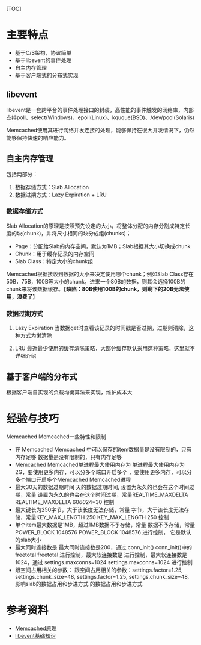 [TOC]
# 主要特点

- 基于C/S架构，协议简单
- 基于libevent的事件处理
- 自主内存管理
- 基于客户端式的分布式实现

## libevent
libevent是一套跨平台的事件处理接口的封装，高性能的事件触发的网络库，内部支持poll、select(Windows)、epoll(Linux)、kquque(BSD)、/dev/pool(Solaris)

Memcached使用其进行网络并发连接的处理，能够保持在很大并发情况下，仍然能够保持快速的响应能力。

## 自主内存管理
包括两部分：

1. 数据存储方式：Slab Allocation
2. 数据过期方式：Lazy Expiration + LRU

### 数据存储方式
Slab Allocation的原理是按照预先设定的大小，将整体分配的内存分割成特定长度的块(chunk)，并将尺寸相同的块分成组(chunks)；

- Page：分配给Slab的内存空间，默认为1MB；Slab根据其大小切换成chunk
- Chunk：用于缓存记录的内存空间
- Slab Class：特定大小的chunk组

Memcached根据接收到数据的大小来决定使用哪个chunk；例如Slab Class存在50B，75B，100B等大小的chunk，进来一个80B的数据，则其会选择100B的chunk来将该数据缓存。【**缺陷：80B使用100B的chunk，则剩下的20B无法使用，浪费了**】

### 数据过期方式
1. Lazy Expiration
  当数据get时查看该记录的时间戳是否过期，过期则清除，这种方式为懒清除

2. LRU
  最近最少使用的缓存清除策略，大部分缓存默认采用这种策略，这里就不详细介绍

## 基于客户端的分布式
根据客户端自实现的负载均衡算法来实现，维护成本大

# 经验与技巧

Memcached Memcached一些特性和限制 

- 在 Memcached Memcached 中可以保存的item数据量是没有限制的，只有内存足够 数据量是没有限制的，只有内存足够
- Memcached Memcached单进程最大使用内存为 单进程最大使用内存为2G，要使用更多内存，可以分多个端口开启多个 ，要使用更多内存，可以分多个端口开启多个Memcached Memcached进程
- 最大30天的数据过期时间 天的数据过期时间, 设置为永久的也会在这个时间过期，常量 设置为永久的也会在这个时间过期，常量REALTIME_MAXDELTA REALTIME_MAXDELTA
   60*60*24*30 控制
- 最大键长为250字节，大于该长度无法存储，常量 字节，大于该长度无法存储，常量KEY_MAX_LENGTH 250 KEY_MAX_LENGTH 250 控制
- 单个item最大数据是1MB，超过1MB数据不予存储，常量 数据不予存储，常量POWER_BLOCK 1048576 POWER_BLOCK 1048576 进行控制，
   它是默认的slab大小
- 最大同时连接数是 最大同时连接数是200，通过 conn_init() conn_init()中的freetotal freetotal 进行控制，最大软连接数是 进行控制，最大软连接数是1024，通过
   settings.maxconns=1024 settings.maxconns=1024 进行控制
- 跟空间占用相关的参数： 跟空间占用相关的参数：settings.factor=1.25, settings.chunk_size=48, settings.factor=1.25, settings.chunk_size=48, 影响slab的数据占用和步进方式 的数据占用和步进方式

# 参考资料
- [Memcached原理](http://acsa.ustc.edu.cn/HPC2015/mellanox/download/memcached-%E5%8E%9F%E7%90%86.pdf)
- [libevent基础知识](http://blog.csdn.net/majianfei1023/article/details/46485705)